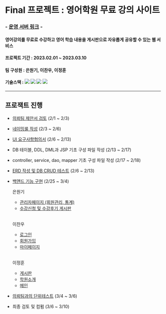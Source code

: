 # Final 프로젝트 : 영어학원 무료 강의 사이트

### - [운영 서버 링크](http://final-springboots-aictc.run.goorm.io/main) -

#### 영어강의를 무료로 수강하고 영어 학습 내용을 게시판으로 자유롭게 공유할 수 있는 웹 서비스

#### 프로젝트 기간 : 2023.02.01 ~ 2023.03.10

#### 팀 구성원 : 은원기, 이찬우, 이정훈

 #### 기술스택 : <img src="https://img.shields.io/badge/Spring-6DB33F?style=flat&logo=Spring&logoColor=white"/> <img src="https://img.shields.io/badge/MySQL-4479A1?style=flat&logo=MySQL&logoColor=white"/> <img src="https://img.shields.io/badge/JavaScript-F7DF1E?style=flat&logo=JavaScript&logoColor=white"/> <img src="https://img.shields.io/badge/Bootstrap-7952B3?style=flat&logo=Bootstrap&logoColor=white"/>
<hr>

## 프로잭트 진행
- [의뢰팀 제안서 검토]() (2/1 ~ 2/3)

- [네이밍룰 작성]() (2/3  ~ 2/6)

- [UI 요구사항협의서]() (2/6  ~ 2/13)

- DB 테이블, DDL, DML과 JSP 기초 구성 파일 작성 (2/13 ~ 2/17)

- controller, service, dao, mapper 기초 구성 파일 작성 (2/17 ~ 2/18)

- [ERD 작성 및 DB CRUD 테스트](./DataBases/table_schemas/integration_ERD.png) (2/6  ~ 2/13)

- [백앤드 기능 구현]() (2/25 ~ 3/4)

    은원기
  - [관리자페이지 (회원관리, 통계)](../final_springboots/src/main/java/eunjunglee/final_springboots/controller/AdminController.java)
  - [수강신청 및 수강후기 게시판](../final_springboots/src/main/java/eunjunglee/final_springboots/controller/LectureController.java)

  <br>

    이찬우
  - [로그인](../final_springboots/docs/htmls/main.html)
  - [회원가입](../final_springboots/docs/htmls/lecture_signup.html)
  - [마이페이지](../final_springboots/docs/htmls/mypage_Lecture.html)

  <br>

    이정훈
  - [게시판](../final_springboots/docs/htmls/main.html)
  - [학원소개](../final_springboots/docs/htmls/lecture_signup.html)
  - [메인](../final_springboots/docs/htmls/mypage_Lecture.html)


- [의뢰팀과의 단위테스트]() (3/4  ~ 3/6)

- 최종 검토 및 컴펌 (3/6  ~ 3/10)
